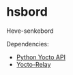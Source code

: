 hsbord
======

Heve-senkebord

Dependencies:
* [Python Yocto API](http://www.yoctopuce.com/EN/libraries.php)
* [Yocto-Relay](https://www.yoctopuce.com/EN/products/usb-actuators/yocto-relay)
